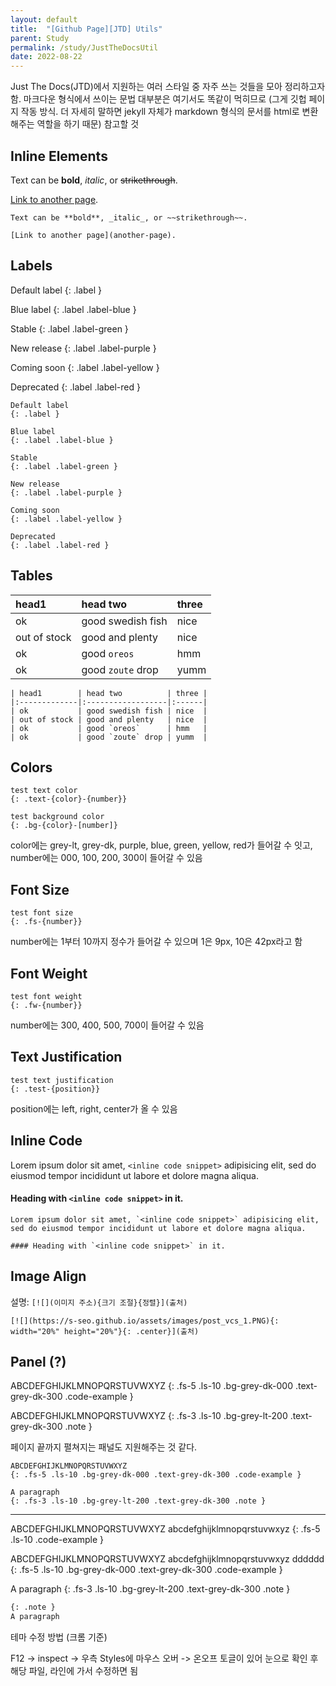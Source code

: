 ```yaml
---
layout: default
title:  "[Github Page][JTD] Utils"
parent: Study
permalink: /study/JustTheDocsUtil
date: 2022-08-22
---
```


Just The Docs(JTD)에서 지원하는 여러 스타일 중 자주 쓰는 것들을 모아 정리하고자 함. 마크다운 형식에서 쓰이는 문법 대부분은 여기서도 똑같이 먹히므로 (그게 깃헙 페이지 작동 방식. 더 자세히 말하면 jekyll 자체가 markdown 형식의 문서를 html로 변환해주는 역할을 하기 때문) 참고할 것

## Inline Elements

Text can be **bold**, _italic_, or ~~strikethrough~~.

[Link to another page](another-page).

```
Text can be **bold**, _italic_, or ~~strikethrough~~.

[Link to another page](another-page).
```

## Labels

Default label
{: .label }

Blue label
{: .label .label-blue }

Stable
{: .label .label-green }

New release
{: .label .label-purple }

Coming soon
{: .label .label-yellow }

Deprecated
{: .label .label-red }

```
Default label
{: .label }

Blue label
{: .label .label-blue }

Stable
{: .label .label-green }

New release
{: .label .label-purple }

Coming soon
{: .label .label-yellow }

Deprecated
{: .label .label-red }
```


## Tables

| head1        | head two          | three |
|:-------------|:------------------|:------|
| ok           | good swedish fish | nice  |
| out of stock | good and plenty   | nice  |
| ok           | good `oreos`      | hmm   |
| ok           | good `zoute` drop | yumm  |

```
| head1        | head two          | three |
|:-------------|:------------------|:------|
| ok           | good swedish fish | nice  |
| out of stock | good and plenty   | nice  |
| ok           | good `oreos`      | hmm   |
| ok           | good `zoute` drop | yumm  |
```

## Colors

```
test text color
{: .text-{color}-{number}}

test background color
{: .bg-{color}-[number]}
```

color에는 grey-lt, grey-dk, purple, blue, green, yellow, red가 들어갈 수 잇고,
number에는 000, 100, 200, 300이 들어갈 수 있음

## Font Size

```
test font size
{: .fs-{number}}
```

number에는 1부터 10까지 정수가 들어갈 수 있으며 1은 9px, 10은 42px라고 함

## Font Weight

```
test font weight
{: .fw-{number}}
```

number에는 300, 400, 500, 700이 들어갈 수 있음

## Text Justification

```
test text justification
{: .test-{position}}
```

position에는 left, right, center가 올 수 있음


## Inline Code

Lorem ipsum dolor sit amet, `<inline code snippet>` adipisicing elit, sed do eiusmod tempor incididunt ut labore et dolore magna aliqua.

#### Heading with `<inline code snippet>` in it.

```
Lorem ipsum dolor sit amet, `<inline code snippet>` adipisicing elit, sed do eiusmod tempor incididunt ut labore et dolore magna aliqua.

#### Heading with `<inline code snippet>` in it.
```


## Image Align

설명: `[![](이미지 주소){크기 조절}{정렬}](출처)`

```
[![](https://s-seo.github.io/assets/images/post_vcs_1.PNG){: width="20%" height="20%"}{: .center}](출처)
```

## Panel (?)

ABCDEFGHIJKLMNOPQRSTUVWXYZ
{: .fs-5 .ls-10 .bg-grey-dk-000 .text-grey-dk-300 .code-example }

ABCDEFGHIJKLMNOPQRSTUVWXYZ
{: .fs-3 .ls-10 .bg-grey-lt-200 .text-grey-dk-300 .note }

페이지 끝까지 펼쳐지는 패널도 지원해주는 것 같다. 

```
ABCDEFGHIJKLMNOPQRSTUVWXYZ
{: .fs-5 .ls-10 .bg-grey-dk-000 .text-grey-dk-300 .code-example }

A paragraph
{: .fs-3 .ls-10 .bg-grey-lt-200 .text-grey-dk-300 .note }
```


***

ABCDEFGHIJKLMNOPQRSTUVWXYZ
abcdefghijklmnopqrstuvwxyz
{: .fs-5 .ls-10 .code-example }


ABCDEFGHIJKLMNOPQRSTUVWXYZ
abcdefghijklmnopqrstuvwxyz dddddd
{: .fs-5 .ls-10 .bg-grey-dk-000 .text-grey-dk-300 .code-example }

A paragraph
{: .fs-3 .ls-10 .bg-grey-lt-200 .text-grey-dk-300 .note }

```markdown
{: .note }
A paragraph
```


테마 수정 방법 (크롬 기준)

F12 -> inspect -> 우측 Styles에 마우스 오버 -> 온오프 토글이 있어 눈으로 확인 후 해당 파일, 라인에 가서 수정하면 됨 

